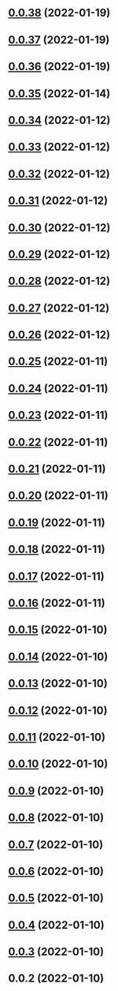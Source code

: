 ## [0.0.38](https://github.com/jeremymv2/k8s_cicd/compare/0.0.37...0.0.38) (2022-01-19)



## [0.0.37](https://github.com/jeremymv2/k8s_cicd/compare/0.0.36...0.0.37) (2022-01-19)



## [0.0.36](https://github.com/jeremymv2/k8s_cicd/compare/0.0.35...0.0.36) (2022-01-19)



## [0.0.35](https://github.com/jeremymv2/k8s_cicd/compare/0.0.34...0.0.35) (2022-01-14)



## [0.0.34](https://github.com/jeremymv2/k8s_cicd/compare/0.0.33...0.0.34) (2022-01-12)



## [0.0.33](https://github.com/jeremymv2/k8s_cicd/compare/0.0.32...0.0.33) (2022-01-12)



## [0.0.32](https://github.com/jeremymv2/k8s_cicd/compare/0.0.31...0.0.32) (2022-01-12)



## [0.0.31](https://github.com/jeremymv2/k8s_cicd/compare/0.0.30...0.0.31) (2022-01-12)



## [0.0.30](https://github.com/jeremymv2/k8s_cicd/compare/0.0.29...0.0.30) (2022-01-12)



## [0.0.29](https://github.com/jeremymv2/k8s_cicd/compare/0.0.28...0.0.29) (2022-01-12)



## [0.0.28](https://github.com/jeremymv2/k8s_cicd/compare/0.0.27...0.0.28) (2022-01-12)



## [0.0.27](https://github.com/jeremymv2/k8s_cicd/compare/0.0.26...0.0.27) (2022-01-12)



## [0.0.26](https://github.com/jeremymv2/k8s_cicd/compare/0.0.25...0.0.26) (2022-01-12)



## [0.0.25](https://github.com/jeremymv2/k8s_cicd/compare/0.0.24...0.0.25) (2022-01-11)



## [0.0.24](https://github.com/jeremymv2/k8s_cicd/compare/0.0.23...0.0.24) (2022-01-11)



## [0.0.23](https://github.com/jeremymv2/k8s_cicd/compare/0.0.22...0.0.23) (2022-01-11)



## [0.0.22](https://github.com/jeremymv2/k8s_cicd/compare/0.0.21...0.0.22) (2022-01-11)



## [0.0.21](https://github.com/jeremymv2/k8s_cicd/compare/0.0.20...0.0.21) (2022-01-11)



## [0.0.20](https://github.com/jeremymv2/k8s_cicd/compare/0.0.19...0.0.20) (2022-01-11)



## [0.0.19](https://github.com/jeremymv2/k8s_cicd/compare/0.0.18...0.0.19) (2022-01-11)



## [0.0.18](https://github.com/jeremymv2/k8s_cicd/compare/0.0.17...0.0.18) (2022-01-11)



## [0.0.17](https://github.com/jeremymv2/k8s_cicd/compare/0.0.16...0.0.17) (2022-01-11)



## [0.0.16](https://github.com/jeremymv2/k8s_cicd/compare/0.0.15...0.0.16) (2022-01-11)



## [0.0.15](https://github.com/jeremymv2/k8s_cicd/compare/0.0.14...0.0.15) (2022-01-10)



## [0.0.14](https://github.com/jeremymv2/k8s_cicd/compare/0.0.13...0.0.14) (2022-01-10)



## [0.0.13](https://github.com/jeremymv2/k8s_cicd/compare/0.0.12...0.0.13) (2022-01-10)



## [0.0.12](https://github.com/jeremymv2/k8s_cicd/compare/0.0.11...0.0.12) (2022-01-10)



## [0.0.11](https://github.com/jeremymv2/k8s_cicd/compare/0.0.10...0.0.11) (2022-01-10)



## [0.0.10](https://github.com/jeremymv2/k8s_cicd/compare/0.0.9...0.0.10) (2022-01-10)



## [0.0.9](https://github.com/jeremymv2/k8s_cicd/compare/0.0.8...0.0.9) (2022-01-10)



## [0.0.8](https://github.com/jeremymv2/k8s_cicd/compare/0.0.7...0.0.8) (2022-01-10)



## [0.0.7](https://github.com/jeremymv2/k8s_cicd/compare/0.0.6...0.0.7) (2022-01-10)



## [0.0.6](https://github.com/jeremymv2/k8s_cicd/compare/0.0.5...0.0.6) (2022-01-10)



## [0.0.5](https://github.com/jeremymv2/k8s_cicd/compare/0.0.4...0.0.5) (2022-01-10)



## [0.0.4](https://github.com/jeremymv2/k8s_cicd/compare/0.0.3...0.0.4) (2022-01-10)



## [0.0.3](https://github.com/jeremymv2/k8s_cicd/compare/0.0.2...0.0.3) (2022-01-10)



## 0.0.2 (2022-01-10)



